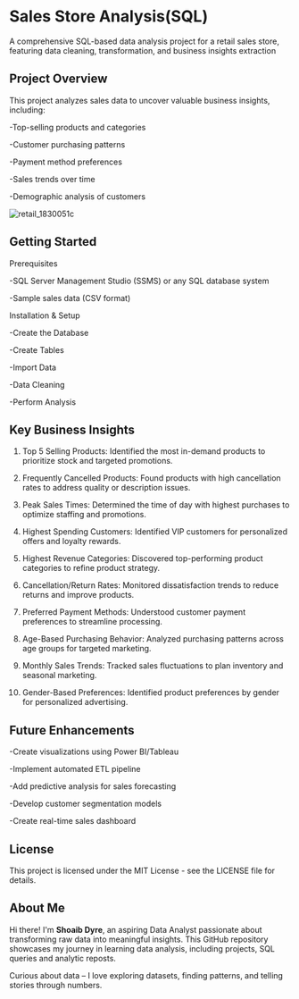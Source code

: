 # Sales Store Analysis(SQL)
A comprehensive SQL-based data analysis project for a retail sales store, featuring data cleaning, transformation, and business insights extraction

## Project Overview
This project analyzes sales data to uncover valuable business insights, including:

-Top-selling products and categories

-Customer purchasing patterns

-Payment method preferences

-Sales trends over time

-Demographic analysis of customers

![retail_1830051c](https://github.com/user-attachments/assets/6936cd51-8532-4415-9bd1-a0ece4fa7c95)


## Getting Started
Prerequisites

-SQL Server Management Studio (SSMS) or any SQL database system

-Sample sales data (CSV format)

Installation & Setup

-Create the Database

-Create Tables

-Import Data

-Data Cleaning

-Perform Analysis

## Key Business Insights

1. Top 5 Selling Products: Identified the most in-demand products to prioritize stock and targeted promotions.

2. Frequently Cancelled Products: Found products with high cancellation rates to address quality or description issues.

3. Peak Sales Times: Determined the time of day with highest purchases to optimize staffing and promotions.

4. Highest Spending Customers: Identified VIP customers for personalized offers and loyalty rewards.

5. Highest Revenue Categories: Discovered top-performing product categories to refine product strategy.

6. Cancellation/Return Rates: Monitored dissatisfaction trends to reduce returns and improve products.

7. Preferred Payment Methods: Understood customer payment preferences to streamline processing.

8. Age-Based Purchasing Behavior: Analyzed purchasing patterns across age groups for targeted marketing.

9. Monthly Sales Trends: Tracked sales fluctuations to plan inventory and seasonal marketing.

10. Gender-Based Preferences: Identified product preferences by gender for personalized advertising.


## Future Enhancements

-Create visualizations using Power BI/Tableau

-Implement automated ETL pipeline

-Add predictive analysis for sales forecasting

-Develop customer segmentation models

-Create real-time sales dashboard

## License
This project is licensed under the MIT License - see the LICENSE file for details.

## About Me

Hi there! I'm **Shoaib Dyre**, an aspiring Data Analyst passionate about transforming raw data into meaningful insights. This GitHub repository showcases my journey in learning data analysis, including projects, SQL queries and analytic reposts.

   Curious about data – I love exploring datasets, finding patterns, and telling stories through numbers.


